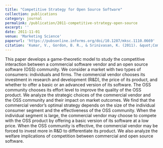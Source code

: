```yaml
---
title: "Competitive Strategy for Open Source Software"
collection: publications
category: journal
permalink: /publication/2011-competitive-strategy-open-source
excerpt: ''
date: 2011-11-01
venue: 'Marketing Science'
paperurl: 'https://pubsonline.informs.org/doi/10.1287/mksc.1110.0669'
citation: 'Kumar, V., Gordon, B. R., & Srinivasan, K. (2011). &quot;Competitive Strategy for Open Source Software.&quot; <i>Marketing Science</i>. 30(6), 1066-1078.'
---
```


This paper develops a game-theoretic model to study the competitive interaction between a commercial software vendor and an open source software (OSS) community. We consider a market with two types of consumers: individuals and firms. The commercial vendor chooses its investment in research and development (R&D), the price of its product, and whether to offer a basic or an advanced version of its software. The OSS community chooses its effort level to improve the quality of the OSS product. We analyze the strategic choices of the commercial vendor and the OSS community and their impact on market outcomes. We find that the commercial vendor’s optimal strategy depends on the size of the individual consumer segment and the effectiveness of the OSS community. When the individual segment is large, the commercial vendor may choose to compete with the OSS product by offering a basic version of its software at a low price. When the OSS community is effective, the commercial vendor may be forced to invest more in R&D to differentiate its product. We also analyze the welfare implications of competition between commercial and open source software.